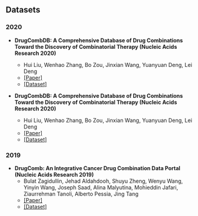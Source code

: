 ## Datasets

### 2020

- **DrugCombDB: A Comprehensive Database of Drug Combinations Toward the Discovery of Combinatorial Therapy (Nucleic Acids Research 2020)**
  - Hui Liu, Wenhao Zhang, Bo Zou, Jinxian Wang, Yuanyuan Deng, Lei Deng
  - [[Paper]](https://academic.oup.com/nar/article/48/D1/D871/5609522)
  - [[Dataset]](http://drugcombdb.denglab.org/)

- **DrugCombDB: A Comprehensive Database of Drug Combinations Toward the Discovery of Combinatorial Therapy (Nucleic Acids Research 2020)**
  - Hui Liu, Wenhao Zhang, Bo Zou, Jinxian Wang, Yuanyuan Deng, Lei Deng
  - [[Paper]](https://academic.oup.com/nar/article/48/D1/D871/5609522)
  - [[Dataset]](http://drugcombdb.denglab.org/)

### 2019

- **DrugComb: An Integrative Cancer Drug Combination Data Portal (Nucleic Acids Research 2019)**
  - Bulat Zagidullin, Jehad Aldahdooh, Shuyu Zheng, Wenyu Wang, Yinyin Wang, Joseph Saad, Alina Malyutina, Mohieddin Jafari, Ziaurrehman Tanoli, Alberto Pessia, Jing Tang
  - [[Paper]](https://pubmed.ncbi.nlm.nih.gov/31066443/)
  - [[Dataset]](https://drugcomb.fimm.fi/)
